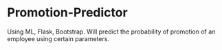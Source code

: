 # Promotion-Predictor
Using ML, Flask, Bootstrap. Will predict the probability of promotion of an employee using certain parameters.
